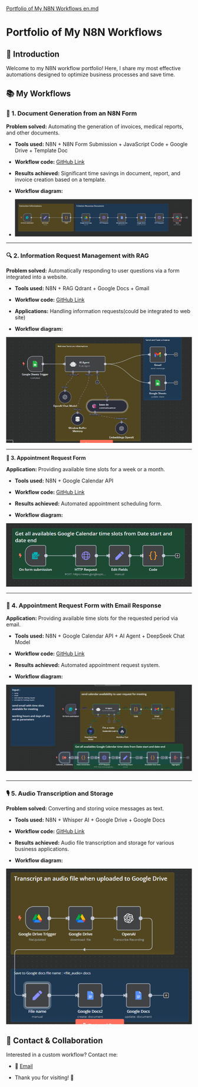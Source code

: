 [Portfolio of My N8N Workflows en.md](https://github.com/user-attachments/files/19932566/Portfolio.of.My.N8N.Workflows.en.md)
# **Portfolio of My N8N Workflows**

## **🌟 Introduction**

Welcome to my N8N workflow portfolio\! Here, I share my most effective automations designed to optimize business processes and save time.

## **📚 My Workflows**

### 

### **📝 1\. Document Generation from an N8N Form**

**Problem solved:** Automating the generation of invoices, medical reports, and other documents.

* **Tools used:** N8N \+ N8N Form Submission \+ JavaScript Code \+ Google Drive \+ Template Doc

* **Workflow code:** [GitHub Link](https://github.com/kabcasa/AgentIA/blob/main/generation_doc_modifi%C3%A9.json)

* **Results achieved:** Significant time savings in document, report, and invoice creation based on a template.

* **Workflow diagram:**   
    
    
* ![image1](https://github.com/kabcasa/AgentIA/blob/main/Modifi%C3%A9_Quentin_gen%C3%A9ration_doc.png)

---

### **🔍 2\. Information Request Management with RAG**

**Problem solved:** Automatically responding to user questions via a form integrated into a website.

* **Tools used:** N8N \+ RAG Qdrant \+ Google Docs \+ Gmail

* **Workflow code:** [GitHub Link](https://github.com/kabcasa/AgentIA/blob/main/RAG_solutionsIA_GSheet.json)

* **Applications:** Handling information requests(could be integrated to web site)

* **Workflow diagram:** 


![image2](https://github.com/kabcasa/AgentIA/blob/main/RAG_solutionsIA_GSheet.png)

---

**📅 3\. Appointment Request Form**

**Application:** Providing available time slots for a week or a month.

* **Tools used:** N8N \+ Google Calendar API

* **Workflow code:** [GitHub Link](https://github.com/kabcasa/AgentIA/blob/main/Calender_free_time_slots.json)

* **Results achieved:** Automated appointment scheduling form.

* **Workflow diagram:** 

![image3](https://github.com/kabcasa/AgentIA/blob/main/Calender_free_time_slots.png)

---

### **📅 4\. Appointment Request Form with Email Response**

**Application:** Providing available time slots for the requested period via email.

* **Tools used:** N8N \+ Google Calendar API \+ AI Agent \+ DeepSeek Chat Model

* **Workflow code:** [GitHub Link](https://github.com/kabcasa/AgentIA/blob/main/User_request_for_meeting.json)

* **Results achieved:** Automated appointment request system.

* **Workflow diagram:** 

![image4](https://github.com/kabcasa/AgentIA/blob/main/User_request_for_meeting.png)
### 

---

### **🎙 5\. Audio Transcription and Storage**

**Problem solved:** Converting and storing voice messages as text.

* **Tools used:** N8N \+ Whisper AI \+ Google Drive \+ Google Docs

* **Workflow code:** [GitHub Link](https://github.com/kabcasa/AgentIA/blob/main/Transcript_audio_Google_Drive_file.json)

* **Results achieved:** Audio file transcription and storage for various business applications.

* **Workflow diagram:** 


![image5](https://github.com/kabcasa/AgentIA/blob/main/Transcript_audio_Google_Driv_%20file.png)

## 

## 

## **🌟 Contact & Collaboration**

Interested in a custom workflow? Contact me:

* 📧 [Email](mailto:ab.kellal@gmail.com)

* Thank you for visiting\! 🌟

